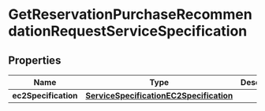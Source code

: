 

# GetReservationPurchaseRecommendationRequestServiceSpecification


## Properties

| Name | Type | Description | Notes |
|------------ | ------------- | ------------- | -------------|
|**ec2Specification** | [**ServiceSpecificationEC2Specification**](ServiceSpecificationEC2Specification.md) |  |  [optional] |



